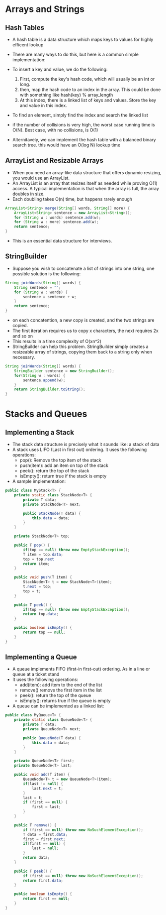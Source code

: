 # Arrays and Strings

## Hash Tables
* A hash table is a data structure which maps keys to values for highly efficent lookup
* There are many ways to do this, but here is a common simple implementation:
* To insert a key and value, we do the following:
    1. First, compute the key's hash code, which will usually be an int or long.
    2. then, map the hash code to an index in the array. This could be done with something like hash(key) % array_length
    3. At this index, there is a linked list of keys and values. Store the key and value in this index. 

* To find an element, simply find the index and search the linked list
* if the number of collisions is very high, the worst case running time is O(N). Best case, with no collisions, is O(1)
* Alternitavely, we can implement the hash table with a balanced binary search tree. this would have an O(log N) lookup time

## ArrayList and Resizable Arrays
* When you need an array-like data structure that offers dynamic resizing, you would use an ArrayList.
* An ArrayList is an array that resizes itself as needed while proving O(1) access. A typical implementation is that when the array is full, the array doubles in size.
* Each doubling takes O(n) time, but happens rarely enough

```Java
ArrayList<String> merge(String[] words, String[] more) {
    ArrayList<String> sentence = new ArrayList<String>();
    for (String w : words) sentence.add(w);
    for (String w : more) sentence.add(w);
    return sentence;
}
```

* This is an essential data structure for interviews.

## StringBuilder
* Suppose you wish to concatenate a list of strings into one string, one possible solution is the following:

```Java
String joinWords(String[] words) {
    String sentence = "";
    for (String w : words) {
        sentence = sentence + w;
    }
    return sentence;
}
```

* on each concatention, a new copy is created, and the two strings are copied.
* The first iteration requires us to copy x characters, the next requires 2x and so on
* This results in a time complexity of O(xn^2)
* StringBuilder can help this problem. StringBuilder simply creates a resizeable array of strings, copying them back to a string only when necessary.

```Java
String joinWords(String[] words) {
    StringBuilder sentence = new StringBuilder();
    for(String w : words) {
        sentence.append(w);
    }
    return StringBuilder.toString();
}
```
# Stacks and Queues

## Implementing a Stack

* The stack data structure is precisely what it sounds like: a stack of data
* A stack uses LIFO (Last in first out) ordering. It uses the following operations:
    * pop(): Remove the top item of the stack
    * push(item): add an item on top of the stack
    * peek(): return the top of the stack
    * isEmpty(): return true if the stack is empty
* A sample implementation:

```java
public class MyStack<T> {
    private static class StackNode<T> {
        private T data;
        private StackNode<T> next;

        public StackNode(T data) {
            this.data = data;
        }
    }

    private StackNode<T> top;

    public T pop() {
        if(top == null) throw new EmptyStackException();
        T item = top.data;
        top = top.next
        return item;
    }

    public void push(T item) {
        StackNode<T> t = new StackNode<T>(item);
        t.next = top;
        top = t;
    }

    public T peek() {
        if(top == null) throw new EmptyStackException();
        return top.data;
    }

    public boolean isEmpty() {
        return top == null;
    }
}
```

## Implementing a Queue

* A queue implements FIFO (first-in first-out) ordering. As in a line or queue at a ticket stand
* It uses the following operations:
    * add(item): add item to the end of the list
    * remove() remove the first item in the list
    * peek(): return the top of the queue
    * isEmpty(): returns true if the queue is empty
* A queue can be implemented as a linked list:

```java
public class MyQueue<T> {
    private static class QueueNode<T> {
        private T data;
        private QueueNode<T> next;

        public QueueNode(T data) {
            this.data = data;
        }
    }

    private QueueNode<T> first;
    private QueueNode<T> last;

    public void add(T item) {
        QueueNode<T> t = new QueueNode<T>(item);
        if(last != null) {
            last.next = t;
        }
        last = t;
        if (first == null) {
            first = last;
        }
    }

    public T remove() {
        if (first == null) throw new NoSuchElementException();
        T data = first.data;
        first = first.next;
        if(first == null) {
            last = null;
        }
        return data;
    }

    public T peek() {
        if (first == null) throw new NoSuchElementException();
        return first.data;
    }

    public boolean isEmpty() {
        return first == null;
    }
}
```
